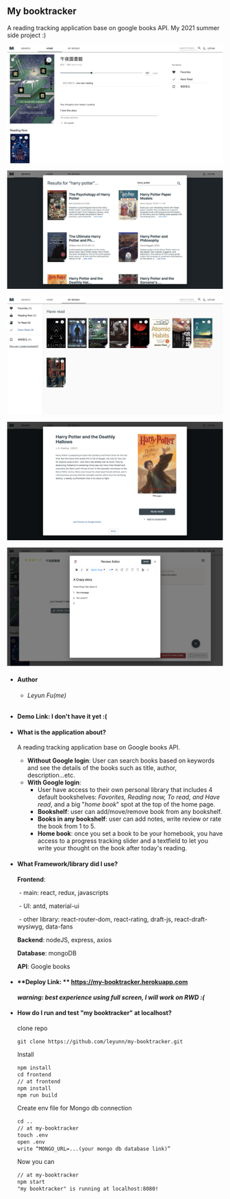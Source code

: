 ## My booktracker

A reading tracking application base on google books API. My 2021 summer side project :)

![home_top](./home_top.png)

![home_top](./search_result.png)

![home_top](./mybooks_page.png)

![home_top](./book_info.png)

![home_top](./review_editor.png)



- #### Author

  - ###### Leyun Fu(me)

- #### Demo Link: I don't have it yet :(  

- #### What is the application about?

  A reading tracking application base on Google books API. 

  - **Without Google login**: User can search books based on keywords and see the details of the books such as title, author, description...etc.
  - **With Google login**: 
    - User have access to their own personal library that includes 4 default bookshelves: *Favorites, Reading now, To read, and Have read*, and a big "*home book*" spot at the top of the home page.
    - **Bookshelf**: user can add/move/remove book from any bookshelf.
    - **Books in any bookshelf**: user can add notes, write review or rate the book from 1 to 5.
    - **Home book**: once you set a book to be your homebook, you have access to a progress tracking slider and a textfield to let you write your thought on the book after today's reading.

- #### What Framework/library did I use?

  **Frontend**: 

  ​	- main: react, redux,  javascripts

  ​	- UI: antd, material-ui

  ​	- other library: react-router-dom, react-rating, draft-js, react-draft-wysiwyg, data-fans

  **Backend**: nodeJS, express, axios

  **Database**: mongoDB

  **API**: Google books

- #### **Deploy Link: ** https://my-booktracker.herokuapp.com 

  ***warning: best experience using full screen, I will work on RWD :(*** 

- #### How do I run and test "my booktracker" at localhost?

  clone repo

  ```
  git clone https://github.com/leyunn/my-booktracker.git
  ```

  Install

  ```
  npm install
  cd frontend
  // at frontend
  npm install
  npm run build 
  ```

  Create env file for Mongo db connection

  ```
  cd .. 
  // at my-booktracker
  touch .env
  open .env
  write “MONGO_URL=...(your mongo db database link)”
  ```

  Now you can 

  ```
  // at my-booktracker
  npm start
  "my booktracker" is running at localhost:8080!
  ```

  

  

